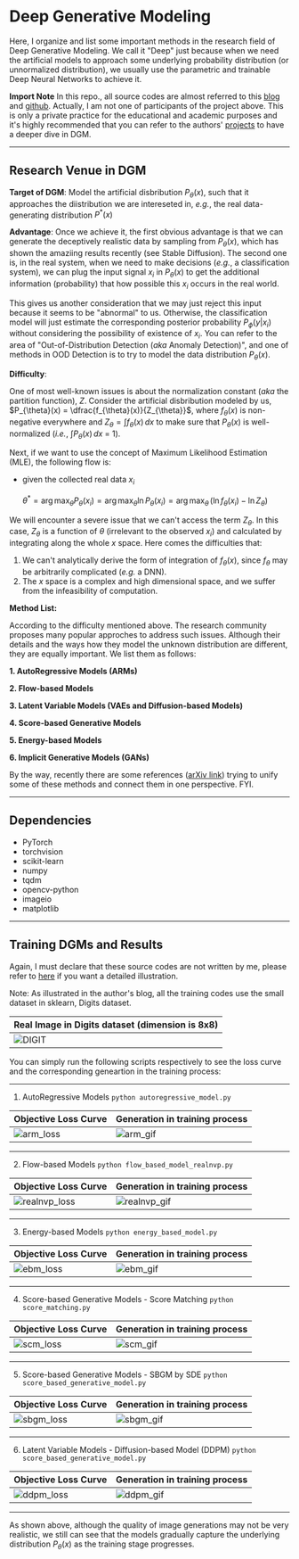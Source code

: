# Deep Generative Modeling

Here, I organize and list some important methods in the research field of Deep Generative Modeling.
We call it "Deep" just because when we need the artificial models to approach some underlying probability distribution (or unnormalized distribution), we usually use the parametric and trainable Deep Neural Networks to achieve it.


**Import Note**
In this repo., all source codes are almost referred to this [blog](https://jmtomczak.github.io/) and [github](https://github.com/jmtomczak/intro_dgm).
Actually, I am not one of participants of the project above. 
This is only a private practice for the educational and academic purposes and it's highly recommended that you can refer to the authors' [projects](https://jmtomczak.github.io/) to have a deeper dive in DGM.


---------------------------------------------------------------------------
## Research Venue in DGM

**Target of DGM**: 
Model the artificial disbribution $P_{\theta}(x)$, such that it approaches the diistribution we are intereseted in, *e.g.*, the real data-generating distribution $P^*(x)$ 

**Advantage**:
Once we achieve it, the first obvious advantage is that we can generate the deceptively realistic data by sampling from $P_{\theta}(x)$, which has shown the amaziing results recently (see Stable Diffusion).
The second one is, in the real system, when we need to make decisions (*e.g.*, a classification system), we can plug the input signal $x_i$ in $P_{\theta}(x)$ to get the additional information (probability) that how possible this $x_i$ occurs in the real world. 

This gives us another consideration that we may just reject this input because it seems to be "abnormal" to us. Otherwise, the classification model will just estimate the corresponding posterior probability $P_{\phi}(y|x_i)$ without considering the possibility of existence of $x_i$.
You can refer to the area of "Out-of-Distribution Detection (*aka* Anomaly Detection)", and one of methods in OOD Detection is to try to model the data distribution $P_{\theta}(x)$. 


**Difficulty**:

One of most well-known issues is about the normalization constant (*aka* the partition function), $Z$.
Consider the artificial disbribution modeled by us, $P_{\theta}(x) = \dfrac{f_{\theta}(x)}{Z_{\theta}}$, 
where $f_{\theta}(x)$ is non-negative everywhere and $Z_{\theta} = \int_{}^{} f_{\theta}(x) \,dx$ to make sure that $P_{\theta}(x)$ is well-normalized (*i.e.*, $\int_{}^{} P_{\theta}(x) \,dx$ = 1).

Next, if we want to use the concept of Maximum Likelihood Estimation (MLE), the following flow is:
*   given the collected real data $x_i$
    
    $\theta^* = \arg\max_\theta P_{\theta}(x_i) = \arg\max_\theta \ln{P_{\theta}(x_i)} = \arg\max_\theta \,(\ln{f_{\theta}(x_i)} - \ln{Z_{\theta}})$  

We will encounter a severe issue that we can't access the term $Z_\theta$.
In this case, $Z_{\theta}$ is a function of $\theta$ (irrelevant to the observed $x_i$) and calculated by integrating along the whole $x$ space. Here comes the difficulties that:
1. We can't analytically derive the form of integration of $f_{\theta}(x)$, since $f_{\theta}$ may be arbitrarily complicated (*e.g.* a DNN).
2. The $x$ space is a complex and high dimensional space, and we suffer from the infeasibility of computation.


**Method List:**

According to the difficulty mentioned above. The research community proposes many popular approches to address such issues. Although their details and the ways how they model the unknown distribution are different, they are equally important. We list them as follows:

**1. AutoRegressive Models (ARMs)**

<!--
This series of methods directly model the distribution in an autoregressive manner as:

$$P_{\theta}(\mathbf{x}) = P_\theta(x_0)\prod_{i=1}^{D}P_\theta(x_i|x_{<i})$$

where $\mathbf{x} = [x_0, x_1, ..., x_D]$ is the high-dimension input.


With this ARM manner, since it directly models the normalized probabiltiy, we don't bother to the partition function. However, we still need to carefully design the conditional distribution $P_\theta(x_i|x_{<i})$ and it may be computationally inefficient.
-->
**2. Flow-based Models**

**3. Latent Variable Models (VAEs and Diffusion-based Models)**

**4. Score-based Generative Models**

**5. Energy-based Models**

**6. Implicit Generative Models (GANs)**

By the way, recently there are some references ([arXiv link]((https://arxiv.org/abs/2208.11970))) trying to unify some of these methods and connect them in one perspective. FYI.

---------------------------------------------------------------------------
## Dependencies

* PyTorch
* torchvision
* scikit-learn
* numpy
* tqdm
* opencv-python
* imageio
* matplotlib

---------------------------------------------------------------------------
## Training DGMs and Results

Again, I must declare that these source codes are not written by me, please refer to [here](https://github.com/jmtomczak/intro_dgm) if you want a detailed illustration.

Note:
As illustrated in the author's blog, all the training codes use the small dataset in sklearn, Digits dataset.

| Real Image in Digits dataset (dimension is 8x8)| 
| ---------- |
| ![DIGIT](results/_Digit_real_image.png)|



You can simply run the following scripts respectively to see the loss curve and the corresponding geneartion in the training process:

-----------------------------------------
1. AutoRegressive Models
`python autoregressive_model.py`

| Objective Loss Curve| Generation in training process |
| ---------- | ---------- |
| ![arm_loss](results/ARM_loss_val_curve.png)| ![arm_gif](results/ARM_training.gif)|

-----------------------------------------
2. Flow-based Models
`python flow_based_model_realnvp.py`

| Objective Loss Curve| Generation in training process |
| ---------- | ---------- |
| ![realnvp_loss](results/RealNVP_loss_val_curve.png)| ![realnvp_gif](results/RealNVP_training.gif)|

-----------------------------------------
3. Energy-based Models
`python energy_based_model.py`

| Objective Loss Curve| Generation in training process |
| ---------- | ---------- |
| ![ebm_loss](results/EBM_loss_val_curve.png)| ![ebm_gif](results/EBM_training.gif)|

-----------------------------------------
4. Score-based Generative Models - Score Matching
`python score_matching.py`

| Objective Loss Curve| Generation in training process |
| ---------- | ---------- |
| ![scm_loss](results/ScM_loss_val_curve.png)| ![scm_gif](results/ScM_training.gif)|

-----------------------------------------
5. Score-based Generative Models - SBGM by SDE 
`python score_based_generative_model.py`

| Objective Loss Curve| Generation in training process |
| ---------- | ---------- |
| ![sbgm_loss](results/SBGM_loss_val_curve.png)| ![sbgm_gif](results/SBGM_training.gif)|

-----------------------------------------
6. Latent Variable Models - Diffusion-based Model (DDPM)
`python score_based_generative_model.py`

| Objective Loss Curve| Generation in training process |
| ---------- | ---------- |
| ![ddpm_loss](results/DDPM_10_0.3_loss_val_curve.png)| ![ddpm_gif](results/DDPM_training.gif)|

-----------------------------------------
As shown above, although the quality of image generations may not be very realistic, we still can see that the models gradually capture the underlying distribution $P_{\theta}(x)$ as the training stage progresses.
